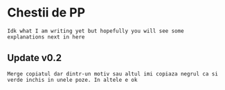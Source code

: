 # Chestii de PP
	Idk what I am writing yet but hopefully you will see some 
	explanations next in here

## Update v0.2
	Merge copiatul dar dintr-un motiv sau altul imi copiaza negrul ca si verde inchis in unele poze. In altele e ok